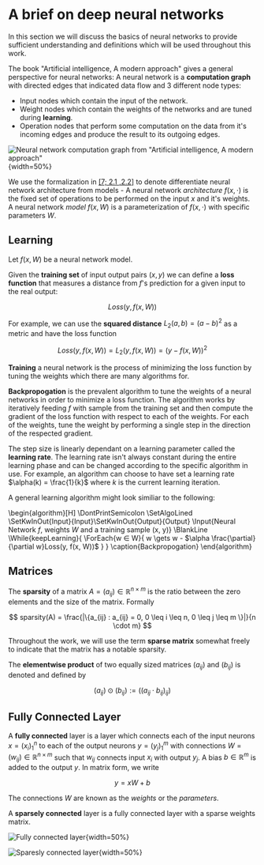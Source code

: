 # A brief on deep neural networks

In this section we will discuss the basics of neural networks to provide sufficient understanding and definitions which will be used throughout this work.

The book "Artificial intelligence, A modern approach" gives a general perspective for neural networks: A neural network is a **computation graph** with directed edges that indicated data flow and 3 different node types:

- Input nodes which contain the input of the network.
- Weight nodes which contain the weights of the networks and are tuned during **learning**.
- Operation nodes that perform some computation on the data from it's incoming edges and produce the result to its outgoing edges.

![Neural network computation graph from "Artificial intelligence, A modern approach"](assets/ann-computation-graph.png){width=50%}

We use the formalization in [[7; 2.1 ,2.2]](#ref-7) to denote differentiate neural network architecture from models - A neural network *architecture* $f(x, \cdot)$ is the fixed set of operations to be performed on the input $x$ and it's weights. A neural network *model* $f(x, W)$ is a parameterization of $f(x, \cdot)$ with specific parameters $W$. 

## Learning

Let $f(x, W)$ be a neural network model.

Given the **training set** of input output pairs $(x, y)$ we can define a **loss function** that measures a distance from $f$'s prediction for a given input to the real output:

$$
    Loss(y, f(x, W))
$$

For example, we can use the **squared distance** $L_2(a, b) = (a - b)^2$ as a metric and have the loss function

$$
    Loss(y, f(x, W)) = L_2(y, f(x, W)) = (y - f(x, W))^2
$$

**Training** a neural network is the process of minimizing the loss function by tuning the weights which there are many algorithms for.

**Backpropogation** is the prevalent algorithm to tune the weights of a neural networks in order to minimize a loss function. The algorithm works by iteratively feeding $f$ with sample from the training set and then compute the gradient of the loss function with respect to each of the weights. For each of the weights, tune the weight by performing a single step in the direction of the respected gradient.

The step size is linearly dependant on a learning parameter called the **learning rate**. The learning rate isn't always constant during the entire learning phase and can be changed according to the specific algorithm in use. For example, an algorithm can choose to have set a learning rate $\alpha(k) = \frac{1}{k}$ where $k$ is the current learning iteration.

A general learning algorithm might look similiar to the following:

\begin{algorithm}[H]
\DontPrintSemicolon
\SetAlgoLined
\SetKwInOut{Input}{Input}\SetKwInOut{Output}{Output}
\Input{Neural Network $f$, weights $W$ and a training sample (x, y)}
\BlankLine
\While{keepLearning}{
    \ForEach{w $\in$ W}{
        w \gets w - $\alpha \frac{\partial}{\partial w}Loss(y, f(x, W))$
    }
}
\caption{Backpropogation}
\end{algorithm} 

## Matrices

The **sparsity** of a matrix $A = (a_{ij}) \in \mathbb{R}^{n \times m}$ is the ratio between the zero elements and the size of the matrix. Formally

$$
  sparsity(A) = \frac{|\{a_{ij} : a_{ij} = 0, 0 \leq i \leq n, 0 \leq j \leq m \}|}{n \cdot m}
$$

Throughout the work, we will use the term **sparse matrix** somewhat freely to indicate that the matrix has a notable sparsity.

The **elementwise product** of two equally sized matrices $(a_{ij})$ and $(b_{ij})$ is denoted and defined by

$$
    (a_{ij}) \odot (b_{ij}) := ((a_{ij} \cdot b_{ij})_{ij})
$$

## Fully Connected Layer

A **fully connected** layer is a layer which connects each of the input neurons $x = (x_i)_{1}^{n}$ to each of the output neurons $y = (y_j)_{1}^{m}$ with connections $W = (w_{ij}) \in \mathbb{R}^{n \times m}$ such that $w_{ij}$ connects input $x_i$ with output $y_j$. A bias $b \in \mathbb{R}^{m}$ is added to the output $y$. In matrix form, we write

$$
    y = xW + b   
$$

The connections $W$ are known as the _weights_ or the _parameters_.

A **sparsely connected** layer is a fully connected layer with a sparse weights matrix.

![Fully connected layer](assets/diagrams-fully-connected.drawio.png){width=50%}

![Sparesly connected layer](assets/diagrams-sparsely-connected.drawio.png){width=50%}